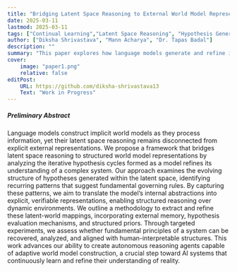```yaml
---
title: "Bridging Latent Space Reasoning to External World Model Representation for Language Models with Iterative Hypothesis Cycles" 
date: 2025-03-11
lastmod: 2025-03-11
tags: ["Continual Learning","Latent Space Reasoning", "Hypothesis Generation","Complex World Model","Deep Causal Relationships", "Scientific Discovery"]
author: ["Diksha Shrivastava", "Mann Acharya", "Dr. Tapas Badal"]
description: "" 
summary: "This paper explores how language models generate and refine internal hypotheses while constructing world models, aiming to bridge their latent reasoning with structured external representations. By analyzing iterative hypothesis cycles, we investigate whether fundamental system rules emerge from latent space dynamics and propose methods to extract and refine these representations for structured reasoning." 
cover:
    image: "paper1.png"
    relative: false
editPost:
    URL: https://github.com/diksha-shrivastava13
    Text: "Work in Progress"
---
```


##### Preliminary Abstract

Language models construct implicit world models as they process information, yet their latent space reasoning remains 
disconnected from explicit external representations. We propose a framework that bridges latent space reasoning to 
structured world model representations by analyzing the iterative hypothesis cycles formed as a model refines its 
understanding of a complex system. Our approach examines the evolving structure of hypotheses generated within the 
latent space, identifying recurring patterns that suggest fundamental governing rules. By capturing these patterns, 
we aim to translate the model’s internal abstractions into explicit, verifiable representations, enabling structured 
reasoning over dynamic environments. We outline a methodology to extract and refine these latent-world mappings, 
incorporating external memory, hypothesis evaluation mechanisms, and structured priors. Through targeted experiments, 
we assess whether fundamental principles of a system can be recovered, analyzed, and aligned with human-interpretable 
structures. This work advances our ability to create autonomous reasoning agents capable of adaptive world model 
construction, a crucial step toward AI systems that continuously learn and refine their understanding of reality.
